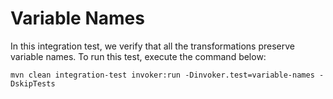 # Variable Names

In this integration test, we verify that all the transformations preserve
variable names. To run this test, execute the command below:

```shell
mvn clean integration-test invoker:run -Dinvoker.test=variable-names -DskipTests
```